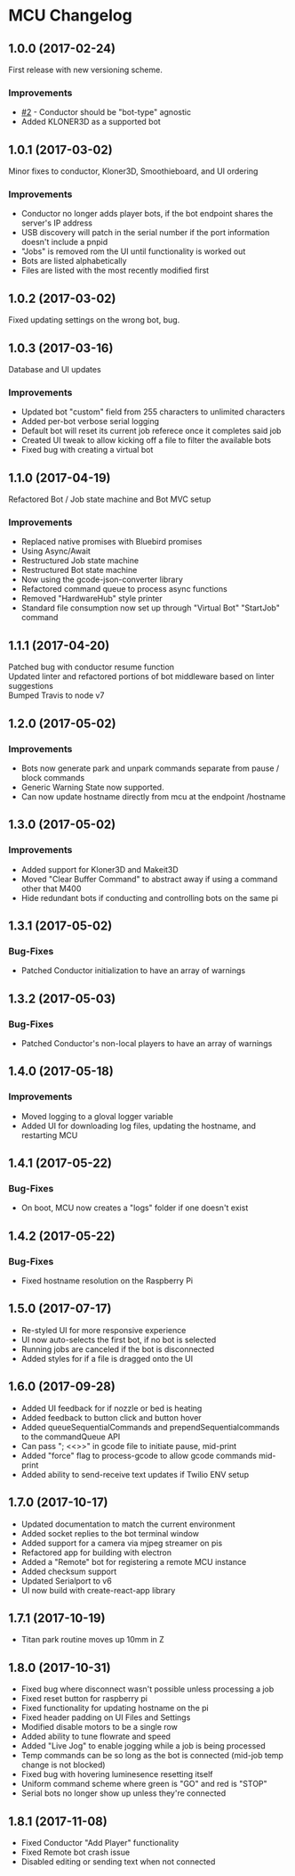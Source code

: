 # MCU Changelog

## 1.0.0 (2017-02-24)
  First release with new versioning scheme.

### Improvements
  * [#2](https://github.com/Autodesk/machine-collaboration-utility/issues/2) - Conductor should be "bot-type" agnostic
  * Added KLONER3D as a supported bot

## 1.0.1 (2017-03-02)
  Minor fixes to conductor, Kloner3D, Smoothieboard, and UI ordering

### Improvements
  * Conductor no longer adds player bots, if the bot endpoint shares the server's IP address
  * USB discovery will patch in the serial number if the port information doesn't include a pnpid
  * "Jobs" is removed rom the UI until functionality is worked out
  * Bots are listed alphabetically
  * Files are listed with the most recently modified first

## 1.0.2 (2017-03-02)
  Fixed updating settings on the wrong bot, bug.

## 1.0.3 (2017-03-16)
  Database and UI updates
  
### Improvements
  * Updated bot "custom" field from 255 characters to unlimited characters
  * Added per-bot verbose serial logging
  * Default bot will reset its current job referece once it completes said job
  * Created UI tweak to allow kicking off a file to filter the available bots
  * Fixed bug with creating a virtual bot

## 1.1.0 (2017-04-19)
  Refactored Bot / Job state machine and Bot MVC setup
  
### Improvements
  * Replaced native promises with Bluebird promises
  * Using Async/Await
  * Restructured Job state machine
  * Restructured Bot state machine
  * Now using the gcode-json-converter library
  * Refactored command queue to process async functions
  * Removed "HardwareHub" style printer
  * Standard file consumption now set up through "Virtual Bot" "StartJob" command

## 1.1.1 (2017-04-20)
  Patched bug with conductor resume function  
  Updated linter and refactored portions of bot middleware based on linter suggestions  
  Bumped Travis to node v7  

## 1.2.0 (2017-05-02)

### Improvements
  * Bots now generate park and unpark commands separate from pause / block commands
  * Generic Warning State now supported.
  * Can now update hostname directly from mcu at the endpoint /hostname

## 1.3.0 (2017-05-02)

### Improvements
  * Added support for Kloner3D and Makeit3D
  * Moved "Clear Buffer Command" to abstract away if using a command other that M400
  * Hide redundant bots if conducting and controlling bots on the same pi

## 1.3.1 (2017-05-02)

### Bug-Fixes
  * Patched Conductor initialization to have an array of warnings

## 1.3.2 (2017-05-03)

### Bug-Fixes
  * Patched Conductor's non-local players to have an array of warnings

## 1.4.0 (2017-05-18)

### Improvements
  * Moved logging to a gloval logger variable
  * Added UI for downloading log files, updating the hostname, and restarting MCU

## 1.4.1 (2017-05-22)

### Bug-Fixes
  * On boot, MCU now creates a "logs" folder if one doesn't exist

## 1.4.2 (2017-05-22)

### Bug-Fixes
  * Fixed hostname resolution on the Raspberry Pi
  
## 1.5.0 (2017-07-17)
  * Re-styled UI for more responsive experience
  * UI now auto-selects the first bot, if no bot is selected
  * Running jobs are canceled if the bot is disconnected
  * Added styles for if a file is dragged onto the UI

## 1.6.0 (2017-09-28)
  * Added UI feedback for if nozzle or bed is heating
  * Added feedback to button click and button hover
  * Added queueSequentialCommands and prependSequentialcommands to the commandQueue API
  * Can pass "; <<<PAUSE>>>" in gcode file to initiate pause, mid-print
  * Added "force" flag to process-gcode to allow gcode commands mid-print
  * Added ability to send-receive text updates if Twilio ENV setup
  
## 1.7.0 (2017-10-17)
  * Updated documentation to match the current environment
  * Added socket replies to the bot terminal window
  * Added support for a camera via mjpeg streamer on pis
  * Refactored app for building with electron
  * Added a "Remote" bot for registering a remote MCU instance
  * Added checksum support
  * Updated Serialport to v6
  * UI now build with create-react-app library
  
## 1.7.1 (2017-10-19)
  * Titan park routine moves up 10mm in Z
  
## 1.8.0 (2017-10-31)
  * Fixed bug where disconnect wasn't possible unless processing a job
  * Fixed reset button for raspberry pi
  * Fixed functionality for updating hostname on the pi
  * Fixed header padding on UI Files and Settings
  * Modified disable motors to be a single row
  * Added ability to tune flowrate and speed
  * Added "Live Jog" to enable jogging while a job is being processed
  * Temp commands can be so long as the bot is connected (mid-job temp change is not blocked)
  * Fixed bug with hovering luminesence resetting itself
  * Uniform command scheme where green is "GO" and red is "STOP"
  * Serial bots no longer show up unless they're connected

## 1.8.1 (2017-11-08)
  * Fixed Conductor "Add Player" functionality
  * Fixed Remote bot crash issue
  * Disabled editing or sending text when not connected